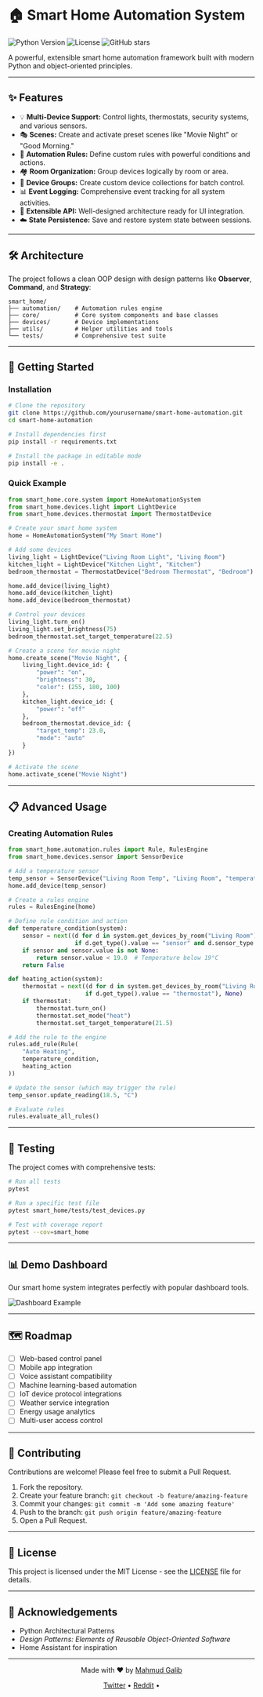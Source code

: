 # 🏠 Smart Home Automation System

![Python Version](https://img.shields.io/badge/python-3.8+-blue.svg)
![License](https://img.shields.io/badge/license-MIT-green.svg)
![GitHub stars](https://img.shields.io/github/stars/yourusername/smart-home-automation?style=social)

A powerful, extensible smart home automation framework built with modern Python and object-oriented principles.

---

## ✨ Features

- 💡 **Multi-Device Support:** Control lights, thermostats, security systems, and various sensors.
- 🎭 **Scenes:** Create and activate preset scenes like "Movie Night" or "Good Morning."
- 🤖 **Automation Rules:** Define custom rules with powerful conditions and actions.
- 🏘️ **Room Organization:** Group devices logically by room or area.
- 👥 **Device Groups:** Create custom device collections for batch control.
- 📊 **Event Logging:** Comprehensive event tracking for all system activities.
- 📱 **Extensible API:** Well-designed architecture ready for UI integration.
- ☁️ **State Persistence:** Save and restore system state between sessions.

---

## 🛠️ Architecture

The project follows a clean OOP design with design patterns like **Observer**, **Command**, and **Strategy**:

```
smart_home/
├── automation/    # Automation rules engine
├── core/          # Core system components and base classes
├── devices/       # Device implementations
├── utils/         # Helper utilities and tools
└── tests/         # Comprehensive test suite
```

---

## 🚀 Getting Started

### Installation

```bash
# Clone the repository
git clone https://github.com/yourusername/smart-home-automation.git
cd smart-home-automation

# Install dependencies first
pip install -r requirements.txt

# Install the package in editable mode
pip install -e .

```

### Quick Example

```python
from smart_home.core.system import HomeAutomationSystem
from smart_home.devices.light import LightDevice
from smart_home.devices.thermostat import ThermostatDevice

# Create your smart home system
home = HomeAutomationSystem("My Smart Home")

# Add some devices
living_light = LightDevice("Living Room Light", "Living Room")
kitchen_light = LightDevice("Kitchen Light", "Kitchen")
bedroom_thermostat = ThermostatDevice("Bedroom Thermostat", "Bedroom")

home.add_device(living_light)
home.add_device(kitchen_light)
home.add_device(bedroom_thermostat)

# Control your devices
living_light.turn_on()
living_light.set_brightness(75)
bedroom_thermostat.set_target_temperature(22.5)

# Create a scene for movie night
home.create_scene("Movie Night", {
    living_light.device_id: {
        "power": "on",
        "brightness": 30,
        "color": (255, 180, 100)
    },
    kitchen_light.device_id: {
        "power": "off"
    },
    bedroom_thermostat.device_id: {
        "target_temp": 23.0,
        "mode": "auto"
    }
})

# Activate the scene
home.activate_scene("Movie Night")
```

---

## 📋 Advanced Usage

### Creating Automation Rules

```python
from smart_home.automation.rules import Rule, RulesEngine
from smart_home.devices.sensor import SensorDevice

# Add a temperature sensor
temp_sensor = SensorDevice("Living Room Temp", "Living Room", "temperature")
home.add_device(temp_sensor)

# Create a rules engine
rules = RulesEngine(home)

# Define rule condition and action
def temperature_condition(system):
    sensor = next((d for d in system.get_devices_by_room("Living Room")
                   if d.get_type().value == "sensor" and d.sensor_type == "temperature"), None)
    if sensor and sensor.value is not None:
        return sensor.value < 19.0  # Temperature below 19°C
    return False

def heating_action(system):
    thermostat = next((d for d in system.get_devices_by_room("Living Room")
                      if d.get_type().value == "thermostat"), None)
    if thermostat:
        thermostat.turn_on()
        thermostat.set_mode("heat")
        thermostat.set_target_temperature(21.5)

# Add the rule to the engine
rules.add_rule(Rule(
    "Auto Heating",
    temperature_condition,
    heating_action
))

# Update the sensor (which may trigger the rule)
temp_sensor.update_reading(18.5, "C")

# Evaluate rules
rules.evaluate_all_rules()
```

---

## 🧪 Testing

The project comes with comprehensive tests:

```bash
# Run all tests
pytest

# Run a specific test file
pytest smart_home/tests/test_devices.py

# Test with coverage report
pytest --cov=smart_home
```

---

## 📊 Demo Dashboard

Our smart home system integrates perfectly with popular dashboard tools.

![Dashboard Example](https://via.placeholder.com/800x400)

---

## 🗺️ Roadmap

- [ ] Web-based control panel
- [ ] Mobile app integration
- [ ] Voice assistant compatibility
- [ ] Machine learning-based automation
- [ ] IoT device protocol integrations
- [ ] Weather service integration
- [ ] Energy usage analytics
- [ ] Multi-user access control

---

## 🤝 Contributing

Contributions are welcome! Please feel free to submit a Pull Request.

1. Fork the repository.
2. Create your feature branch: `git checkout -b feature/amazing-feature`
3. Commit your changes: `git commit -m 'Add some amazing feature'`
4. Push to the branch: `git push origin feature/amazing-feature`
5. Open a Pull Request.

---

## 📜 License

This project is licensed under the MIT License - see the [LICENSE](LICENSE) file for details.

---

## 🙏 Acknowledgements

- Python Architectural Patterns
- *Design Patterns: Elements of Reusable Object-Oriented Software*
- Home Assistant for inspiration

---

<p align="center">Made with ❤️ by <a href="https://github.com/MahmudGalib7">Mahmud Galib</a></p>
<p align="center">
  <a href="https://x.com/MahmudGalib7">Twitter</a> •
  <a href="https://www.reddit.com/user/MahmudGalib7/">Reddit</a> •
</p>